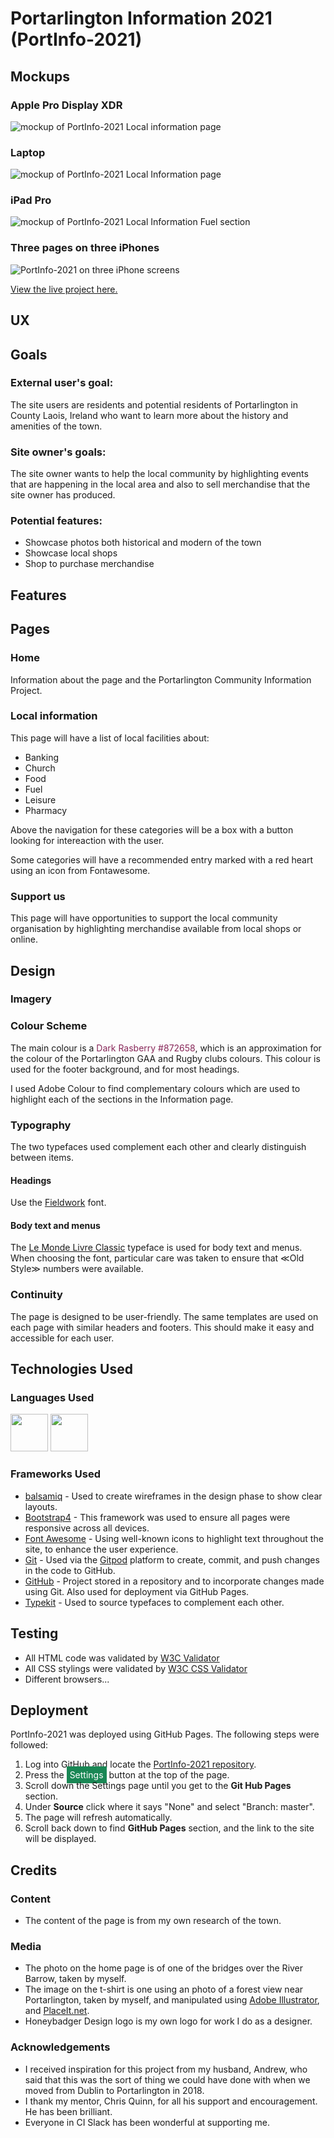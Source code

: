# Portarlington Information 2021 (PortInfo-2021)
## Mockups
### Apple Pro Display XDR
<img src="assets/img/mockup/PortInfo-2021-AppleProDisplayXDR.png" alt="mockup of PortInfo-2021 Local information page">

### Laptop
<img src="assets/img/mockup/PortInfo-2021-Laptop.jpg" alt="mockup of PortInfo-2021 Local Information page">

### iPad Pro
<img src="assets/img/mockup/PortInfo-2021-iPadInformation.png" alt="mockup of PortInfo-2021 Local Information Fuel section">

### Three pages on three iPhones
<img src="assets/img/mockup/PortInfo-2021-ThreeIphones.png" alt="PortInfo-2021 on three iPhone screens">

[View the live project here.](https://michaelmcfarlandcampbell.github.io/portcominfo/information.html)
## UX 





## Goals
### External user's goal:

The site users are residents and potential residents of Portarlington in County Laois, Ireland who want to learn more about the history and amenities of the town. 

### Site owner's goals:
The site owner wants to help the local community by highlighting events that are happening in the local area and also to sell merchandise that the site owner has produced. 

### Potential features: 
* Showcase photos both historical and modern of the town
* Showcase local shops
* Shop to purchase merchandise 


## Features 

## Pages
### Home
Information about the page and the Portarlington Community Information Project.

### Local information
This page will have a list of local facilities about:
* Banking
* Church
* Food
* Fuel
* Leisure
* Pharmacy

Above the navigation for these categories will be a box with a button looking for intereaction with the user.  

Some categories will have a recommended entry marked with a red heart using an icon from Fontawesome. 

### Support us
This page will have opportunities to support the local community organisation by highlighting merchandise available from local shops or online.

## Design

### Imagery 

### Colour Scheme
The main colour is a <span style="color:#872658">Dark Rasberry #872658</span>, which is an approximation for the colour of the Portarlington GAA and Rugby clubs colours. This colour is used for the footer background, and for most headings.

I used Adobe Colour to find complementary colours which are used to highlight each of the sections in the Information page. 

### Typography
The two typefaces used complement each other and clearly distinguish between items. 

#### Headings
Use the [Fieldwork](https://fonts.adobe.com/fonts/fieldwork) font. 

#### Body text and menus 
The [Le Monde Livre Classic](https://fonts.adobe.com/fonts/le-monde-livre-classic) typeface is used for body text and menus. When choosing the font, particular care was taken to ensure that ≪Old Style≫ numbers were available. 



### Continuity 
The page is designed to be user-friendly. The same templates are used on each page with similar headers and footers. This should make it easy and accessible for each user. 

## Technologies Used 
### Languages Used
[<img src="https://upload.wikimedia.org/wikipedia/commons/thumb/6/61/HTML5_logo_and_wordmark.svg/240px-HTML5_logo_and_wordmark.svg.png" height="60" aria-label="HTML5">](https://en.wikipedia.org/wiki/HTML5)
[<img src="https://upload.wikimedia.org/wikipedia/commons/thumb/d/d5/CSS3_logo_and_wordmark.svg/240px-CSS3_logo_and_wordmark.svg.png" height="60" aria-label="CSS">](https://en.wikipedia.org/wiki/CSS) 

### Frameworks Used
* [balsamiq](https://balsamiq.com/) - Used to create wireframes in the design phase to show clear layouts. 
* [Bootstrap4](https://getbootstrap.com) - This framework was used to ensure all pages were responsive across all devices.
* [Font Awesome](https://fontawesome.com) - Using well-known icons to highlight text throughout the site, to enhance the user experience.
* [Git](https://git-scm.com/) - Used via the [Gitpod](https://gitpod.io) platform to create, commit, and push changes in the code to GitHub.
* [GitHub](https://github.com) - Project stored in a repository and to incorporate changes made using Git. Also used for deployment via GitHub Pages. 
* [Typekit](https://fonts.adobe.com/) - Used to source typefaces to complement each other. 


## Testing 
* All HTML code was validated by [W3C Validator](https://validator.w3.org/)
* All CSS stylings were validated by [W3C CSS Validator](https://jigsaw.w3.org/css-validator/)
* Different browsers... 

## Deployment 
PortInfo-2021 was deployed using GitHub Pages. The following steps were followed: 

1. Log into GitHub and locate the [PortInfo-2021 repository](https://github.com/michaelmcfarlandcampbell/portcominfo).
2.  Press the <span style="background-color:#198754;color:white;padding:5px">Settings</span> button at the top of the page. 
3. Scroll down the Settings page until you get to the **Git Hub Pages** section. 
4. Under **Source** click where it says "None" and select "Branch: master".
5. The page will refresh automatically. 
6. Scroll back down to find **GitHub Pages** section, and the link to the site will be displayed. 

## Credits

### Content 
* The content of the page is from my own research of the town. 

### Media
* The photo on the home page is of one of the bridges over the River Barrow, taken by myself. 
* The image on the t-shirt is one using an photo of a forest view near Portarlington, taken by myself, and manipulated using [Adobe Illustrator](https://www.adobe.com/ie/products/illustrator.html), and [PlaceIt.net](https://PlaceIt.net).
* Honeybadger Design logo is my own logo for work I do as a designer.

### Acknowledgements

* I received inspiration for this project from my husband, Andrew, who said that this was the sort of thing we could have done with when we moved from Dublin to Portarlington in 2018.  
* I thank my mentor, Chris Quinn, for all his support and encouragement. He has been brilliant. 
* Everyone in CI Slack has been wonderful at supporting me. 